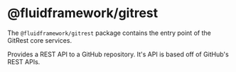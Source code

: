 # @fluidframework/gitrest

The `@fluidframework/gitrest` package contains the entry point of the GitRest core services.

Provides a REST API to a GitHub repository. It's API is based off of GitHub's REST APIs.
